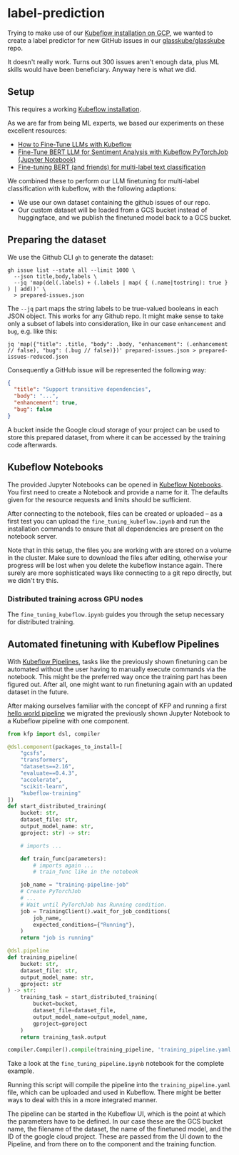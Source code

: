 # label-prediction

Trying to make use of our [Kubeflow installation on GCP](https://glasskube.dev/blog/kubeflow-setup-guide), 
we wanted to create a label predictor for new GitHub issues in our [glasskube/glasskube](https://github.com/glasskube/glasskube) repo.

It doesn't really work. Turns out 300 issues aren't enough data, plus ML skills would have been beneficiary. Anyway here is what we did.

## Setup

This requires a working [Kubeflow installation](https://glasskube.dev/blog/kubeflow-setup-guide).

As we are far from being ML experts, we based our experiments on these excellent resources:
* [How to Fine-Tune LLMs with Kubeflow](https://www.kubeflow.org/docs/components/training/user-guides/fine-tuning/)
* [Fine-Tune BERT LLM for Sentiment Analysis with Kubeflow PyTorchJob (Jupyter Notebook)](https://github.com/kubeflow/training-operator/blob/master/examples/pytorch/text-classification/Fine-Tune-BERT-LLM.ipynb)
* [Fine-tuning BERT (and friends) for multi-label text classification](https://github.com/NielsRogge/Transformers-Tutorials/blob/master/BERT/Fine_tuning_BERT_(and_friends)_for_multi_label_text_classification.ipynb)

We combined these to perform our LLM finetuning for multi-label classification with kubeflow, with the following adaptions:
* We use our own dataset containing the github issues of our repo.
* Our custom dataset will be loaded from a GCS bucket instead of huggingface, and we publish the finetuned model back to a GCS bucket.

## Preparing the dataset

We use the Github CLI `gh` to generate the dataset:

```shell
gh issue list --state all --limit 1000 \
  --json title,body,labels \
  --jq 'map(del(.labels) + (.labels | map( { (.name|tostring): true } ) | add))' \
  > prepared-issues.json
```

The `--jq` part maps the string labels to be true-valued booleans in each JSON object. This works for any Github repo.
It might make sense to take only a subset of labels into consideration, like in our case `enhancement` and `bug`, e.g. like this:

```shell
jq 'map({"title": .title, "body": .body, "enhancement": (.enhancement // false), "bug": (.bug // false)})' prepared-issues.json > prepared-issues-reduced.json
```

Consequently a GitHub issue will be represented the following way:

```json
{
  "title": "Support transitive dependencies",
  "body": "...",
  "enhancement": true,
  "bug": false
}
```

A bucket inside the Google cloud storage of your project can be used to store this prepared dataset, from where it can be accessed by the training code afterwards.

## Kubeflow Notebooks

The provided Jupyter Notebooks can be opened in [Kubeflow Notebooks](https://www.kubeflow.org/docs/components/notebooks/overview/). 
You first need to create a Notebook and provide a name for it. The defaults given for the resource requests and limits should be sufficient. 

After connecting to the notebook, files can be created or uploaded – as a first test you can upload the `fine_tuning_kubeflow.ipynb` and run the
installation commands to ensure that all dependencies are present on the notebook server. 

Note that in this setup, the files you are working with are stored on a volume in the cluster. Make sure to download the files after editing, otherwise
your progress will be lost when you delete the kubeflow instance again. There surely are more sophisticated ways like connecting to a git repo
directly, but we didn't try this.

### Distributed training across GPU nodes

The `fine_tuning_kubeflow.ipynb` guides you through the setup necessary for distributed training.

## Automated finetuning with Kubeflow Pipelines

With [Kubeflow Pipelines](https://www.kubeflow.org/docs/components/pipelines/overview/), tasks like the previously shown finetuning can be automated without the user having to manually execute commands via the notebook.
This might be the preferred way once the training part has been figured out. After all, one might want to run finetuning again with an updated dataset in the future.

After making ourselves familiar with the concept of KFP and running a first [hello world pipeline](https://www.kubeflow.org/docs/components/pipelines/getting-started/)
we migrated the previously shown Jupyter Notebook to a Kubeflow pipeline with one component.

```python
from kfp import dsl, compiler

@dsl.component(packages_to_install=[
    "gcsfs",
    "transformers",
    "datasets==2.16",
    "evaluate==0.4.3",
    "accelerate",
    "scikit-learn",
    "kubeflow-training"
])
def start_distributed_training(
    bucket: str,
    dataset_file: str,
    output_model_name: str,
    gproject: str) -> str:

    # imports ...

    def train_func(parameters):
        # imports again ...
        # train_func like in the notebook

    job_name = "training-pipeline-job"
    # Create PyTorchJob
    # ...
    # Wait until PyTorchJob has Running condition.
    job = TrainingClient().wait_for_job_conditions(
        job_name,
        expected_conditions={"Running"},
    )
    return "job is running"

@dsl.pipeline
def training_pipeline(
    bucket: str,
    dataset_file: str,
    output_model_name: str,
    gproject: str
) -> str:
    training_task = start_distributed_training(
        bucket=bucket,
        dataset_file=dataset_file,
        output_model_name=output_model_name,
        gproject=gproject
    )
    return training_task.output

compiler.Compiler().compile(training_pipeline, 'training_pipeline.yaml')
```

Take a look at the `fine_tuning_pipeline.ipynb` notebook for the complete example. 

Running this script will compile the pipeline into the `training_pipeline.yaml` file, which can be uploaded and used in Kubeflow.
There might be better ways to deal with this in a more integrated manner.

The pipeline can be started in the Kubeflow UI, which is the point at which the parameters have to be defined. In our case these are the GCS bucket name,
the filename of the dataset, the name of the finetuned model, and the ID of the google cloud project. These are passed from the UI down
to the Pipeline, and from there on to the component and the training function.

